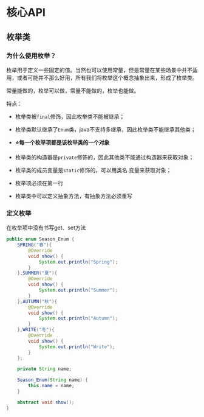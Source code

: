 # 核心API

## 枚举类

### 为什么使用枚举？

枚举用于定义一些固定的值。当然也可以使用常量，但是常量在某些场景中并不适用，或者可能并不那么好用，所有我们将枚举这个概念抽象出来，形成了枚举类。

常量能做的，枚举可以做，常量不能做的，枚举也能做。

特点：

- 枚举类被`final`修饰，因此枚举类不能被继承；
- 枚举类默认继承了`Enum`类，java不支持多继承，因此枚举类不能继承其他类；
- **⭐每一个枚举项都是该枚举类的一个对象**
- 枚举类的构造器是`private`修饰的，因此其他类不能通过构造器来获取对象；
- 枚举类的成员变量是`static`修饰的，可以用类名.变量来获取对象；

- 枚举项必须在第一行
- 枚举类中可以定义抽象方法，有抽象方法必须重写



### 定义枚举

在枚举项中没有书写get、set方法

```java
public enum Season_Enum {
    SPRING("春"){
        @Override
        void show() {
            System.out.println("Spring");
        }
    },SUMMER("夏"){
        @Override
        void show() {
            System.out.println("Summer");
        }
    },AUTUMN("秋"){
        @Override
        void show() {
            System.out.println("Autumn");
        }
    },WRITE("冬"){
        @Override
        void show() {
            System.out.println("Write");
        }
    };

    private String name;

    Season_Enum(String name) {
        this.name = name;
    }

    abstract void show();
}
```



